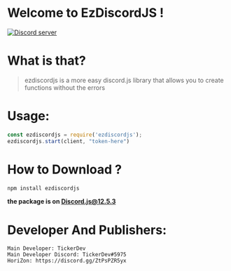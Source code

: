 # Welcome to EzDiscordJS !
<p>
 <a href="https://discord.gg/j7ZedPwyS6"><img src="https://img.shields.io/discord/777865619457966090?color=5865F2&logo=discord&logoColor=white" alt="Discord server" /></a>
 </p>

# What is that? 
> ezdiscordjs is a more easy discord.js library that allows you to create functions without the errors

# Usage:
```js
const ezdiscordjs = require('ezdiscordjs');
ezdiscordjs.start(client, "token-here")
```
# How to Download ? 
```bat
npm install ezdiscordjs
```
**the package is on Discord.js@12.5.3**
# Developer And Publishers:
``` 
Main Developer: TickerDev 
Main Developer Discord: TickerDev#5975
HoriZon: https://discord.gg/ZtPsPZR5yx
```
